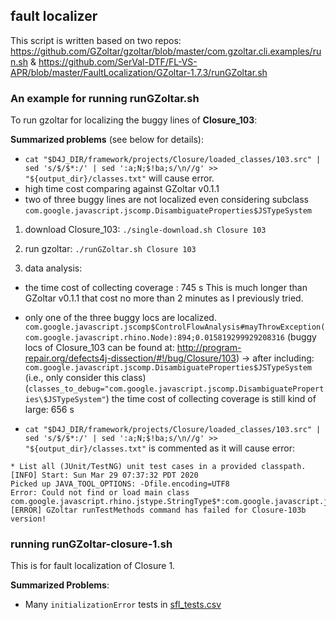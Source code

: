 ## fault localizer 

This script is written based on two repos: https://github.com/GZoltar/gzoltar/blob/master/com.gzoltar.cli.examples/run.sh & https://github.com/SerVal-DTF/FL-VS-APR/blob/master/FaultLocalization/GZoltar-1.7.3/runGZoltar.sh

### An example for running runGZoltar.sh

To run gzoltar for localizing the buggy lines of **Closure_103**:

**Summarized problems** (see below for details):
+ `cat "$D4J_DIR/framework/projects/Closure/loaded_classes/103.src" | sed 's/$/$*:/' | sed ':a;N;$!ba;s/\n//g' >> "${output_dir}/classes.txt"` will cause error.
+ high time cost comparing against GZoltar v0.1.1
+ two of three buggy lines are not localized even considering subclass `com.google.javascript.jscomp.DisambiguateProperties$JSTypeSystem`

1) download Closure_103:
`./single-download.sh Closure 103`

2) run gzoltar:
`./runGZoltar.sh Closure 103`

3) data analysis:
+ the time cost of collecting coverage : 745 s
This is much longer than GZoltar v0.1.1 that cost no more than 2 minutes as I previously tried.

+ only one of the three buggy locs are localized.
`com.google.javascript.jscomp$ControlFlowAnalysis#mayThrowException(com.google.javascript.rhino.Node):894;0.015819299929208316`
(buggy locs of Closure_103 can be found at: http://program-repair.org/defects4j-dissection/#!/bug/Closure/103)
-> after including: `com.google.javascript.jscomp.DisambiguateProperties$JSTypeSystem`   (i.e., only consider this class) (`classes_to_debug="com.google.javascript.jscomp.DisambiguateProperties\$JSTypeSystem"`)
the time cost of collecting coverage is still kind of large: 656 s


+ `cat "$D4J_DIR/framework/projects/Closure/loaded_classes/103.src" | sed 's/$/$*:/' | sed ':a;N;$!ba;s/\n//g' >> "${output_dir}/classes.txt"` is commented as it will cause error:
```
* List all (JUnit/TestNG) unit test cases in a provided classpath.
[INFO] Start: Sun Mar 29 07:37:32 PDT 2020
Picked up JAVA_TOOL_OPTIONS: -Dfile.encoding=UTF8
Error: Could not find or load main class com.google.javascript.rhino.jstype.StringType$*:com.google.javascript.jscomp.MemoizedScopeCreator$*:com.google.javascript.jscomp.LightweightMessageFormatter$*:com.google.javascript.jscomp.ComposeWarningsGuard$*:com.google.javascript.rhino.FunctionNode$*:com.google.javascript.jscomp.TypeCheck$*:com.google.javascript.rhino.EvaluatorException$*:com.google.javascript.rhino.Node$*:com.google.javascript.jscomp.JSModule$*:com.google.javascript.jscomp.graph.StandardUnionFind$*:com.google.javascript.jscomp.LinkedFlowScope$*:com.google.javascript.rhino.jstype.NumberType$*:com.google.javascript.jscomp.PassConfig$*:com.google.javascript.rhino.jstype.PrototypeObjectType$*:com.google.javascript.jscomp.TypeInference$*:com.google.javascript.jscomp.Scope$*:com.google.javascript.jscomp.NodeTraversal$*:com.google.javascript.rhino.JSDocInfoBuilder$*:com.google.javascript.rhino.jstype.TemplateType$*:com.google.javascript.jscomp.JSSourceFile$*:com.google.javascript.jscomp.SourceFile$*:com.google.javascript.jscomp.parsing.TypeSafeDispatcher$*:com.google.javascript.rhino.ObjArray$*:com.google.javascript.rhino.jstype.JSTypeRegistry$*:com.google.javascript.jscomp.DefaultCodingConvention$*:com.google.javascript.jscomp.JSError$*:com.google.javascript.jscomp.parsing.Config$*:com.google.javascript.jscomp.ErrorFormat$*:com.google.javascript.rhino.ScriptRuntime$*:com.google.javascript.jscomp.DiagnosticType$*:com.google.javascript.jscomp.NodeUtil$*:com.google.javascript.jscomp.ChainableReverseAbstractInterpreter$*:com.google.javascript.jscomp.graph.DiGraph$*:com.google.javascript.rhino.jstype.ObjectType$*:com.google.javascript.jscomp.SourceAst$*:com.google.javascript.rhino.ObjToIntMap$*:com.google.javascript.rhino.jstype.FunctionType$*:com.google.javascript.jscomp.parsing.JsDocToken$*:com.google.javascript.jscomp.CheckUnreachableCode$*:com.google.javascript.jscomp.ScopeCreator$*:com.google.javascript.rhino.ScriptOrFnNode$*:com.google.javascript.jscomp.graph.GraphReachability$*:com.google.javascript.rhino.Token$*:com.google.javascript.jscomp.FunctionTypeBuilder$*:com.google.javascript.jscomp.CompilerOptions$*:com.google.javascript.jscomp.CodePrinter$*:com.google.javascript.jscomp.parsing.JsDocInfoParser$*:com.google.javascript.jscomp.graph.GraphvizGraph$*:com.google.javascript.jscomp.graph.LinkedDirectedGraph$*:com.google.javascript.jscomp.AbstractMessageFormatter$*:com.google.javascript.rhino.jstype.JSType$*:com.google.javascript.jscomp.Region$*:com.google.javascript.jscomp.CheckLevel$*:com.google.javascript.jscomp.parsing.ParserRunner$*:com.google.javascript.jscomp.DefaultPassConfig$*:com.google.javascript.jscomp.graph.SubGraph$*:com.google.javascript.rhino.jstype.NoType$*:com.google.javascript.jscomp.ControlFlowGraph$*:com.google.javascript.jscomp.AbstractCompiler$*:com.google.javascript.jscomp.ControlFlowAnalysis$*:com.google.javascript.rhino.jstype.UnionTypeBuilder$*:com.google.javascript.rhino.jstype.AllType$*:com.google.javascript.rhino.jstype.ValueType$*:com.google.javascript.rhino.TokenStream$*:com.google.javascript.jscomp.ProcessDefines$*:com.google.javascript.rhino.ErrorReporter$*:com.google.javascript.rhino.jstype.JSTypeNative$*:com.google.javascript.jscomp.CheckGlobalNames$*:com.google.javascript.jscomp.DiagnosticGroup$*:com.google.javascript.jscomp.CodeConsumer$*:com.google.javascript.rhino.jstype.StaticScope$*:com.google.javascript.jscomp.graph.Annotatable$*:com.google.javascript.jscomp.SemanticReverseAbstractInterpreter$*:com.google.javascript.jscomp.InferJSDocInfo$*:com.google.javascript.rhino.jstype.SimpleSlot$*:com.google.javascript.jscomp.DotFormatter$*:com.google.javascript.jscomp.TypeValidator$*:com.google.javascript.rhino.JSTypeExpression$*:com.google.javascript.jscomp.TightenTypes$*:com.google.javascript.jscomp.AnonymousFunctionNamingPolicy$*:com.google.javascript.rhino.jstype.NamedType$*:com.google.javascript.jscomp.ClosureCodingConvention$*:com.google.javascript.rhino.jstype.StaticSlot$*:com.google.javascript.jscomp.DisambiguateProperties$*:com.google.javascript.rhino.jstype.RecordType$*:com.google.javascript.jscomp.DataFlowAnalysis$*:com.google.javascript.jscomp.CheckAccessControls$*:com.google.javascript.jscomp.JSModuleGraph$*:com.google.javascript.rhino.JSDocInfo$*:com.google.javascript.jscomp.CodingConvention$*:com.google.javascript.jscomp.PropertyRenamingPolicy$*:com.google.javascript.jscomp.parsing.JsDocTokenStream$*:com.google.javascript.jscomp.CodeGenerator$*:com.google.javascript.jscomp.PassFactory$*:com.google.javascript.jscomp.TypedCodeGenerator$*:com.google.javascript.rhino.jstype.InstanceObjectType$*:com.google.javascript.jscomp.Compiler$*:com.google.javascript.rhino.RhinoException$*:com.google.javascript.jscomp.VarCheck$*:com.google.javascript.jscomp.DiagnosticGroupWarningsGuard$*:com.google.javascript.jscomp.graph.UnionFind$*:com.google.javascript.jscomp.MessageFormatter$*:com.google.javascript.jscomp.LoggerErrorManager$*:com.google.javascript.rhino.jstype.IndexedType$*:com.google.javascript.rhino.jstype.VoidType$*:com.google.javascript.jscomp.RhinoErrorReporter$*:com.google.javascript.jscomp.PotentialCheckManager$*:com.google.javascript.jscomp.graph.GraphNode$*:com.google.javascript.rhino.jstype.UnknownType$*:com.google.javascript.jscomp.JsAst$*:com.google.javascript.jscomp.TypedScopeCreator$*:com.google.javascript.jscomp.SyntacticScopeCreator$*:com.google.javascript.jscomp.parsing.Annotation$*:com.google.javascript.jscomp.CompilerPass$*:com.google.javascript.jscomp.graph.FixedPointGraphTraversal$*:com.google.javascript.rhino.EcmaError$*:com.google.javascript.jscomp.TypeInferencePass$*:com.google.javascript.rhino.jstype.EnumElementType$*:com.google.javascript.rhino.jstype.ErrorFunctionType$*:com.google.javascript.jscomp.NodeTypeNormalizer$*:com.google.javascript.rhino.jstype.NoObjectType$*:com.google.javascript.rhino.jstype.NullType$*:com.google.javascript.rhino.jstype.EnumType$*:com.google.javascript.jscomp.CodingConventionAnnotator$*:com.google.javascript.rhino.jstype.ArrowType$*:com.google.javascript.rhino.jstype.ProxyObjectType$*:com.google.javascript.jscomp.BasicErrorManager$*:com.google.javascript.jscomp.CreateSyntheticBlocks$*:com.google.javascript.jscomp.SourceExcerptProvider$*:com.google.javascript.rhino.jstype.ParameterizedType$*:com.google.javascript.jscomp.FlowScope$*:com.google.javascript.jscomp.graph.Annotation$*:com.google.javascript.jscomp.ReverseAbstractInterpreter$*:com.google.javascript.jscomp.CombinedCompilerPass$*:com.google.javascript.jscomp.Tracer$*:com.google.javascript.rhino.jstype.FunctionParamBuilder$*:com.google.javascript.jscomp.SymbolTable$*:com.google.javascript.rhino.Context$*:com.google.javascript.jscomp.DiagnosticGroups$*:com.google.javascript.rhino.jstype.Visitor$*:com.google.javascript.rhino.jstype.BooleanType$*:com.google.javascript.rhino.jstype.FunctionPrototypeType$*:com.google.javascript.jscomp.GoogleCodingConvention$*:com.google.javascript.rhino.jstype.UnionType$*:com.google.javascript.jscomp.parsing.IRFactory$*:com.google.javascript.jscomp.ConcreteType$*:com.google.javascript.jscomp.graph.AdjacencyGraph$*:com.google.javascript.jscomp.WarningsGuard$*:com.google.javascript.jscomp.ErrorManager$*:com.google.javascript.jscomp.graph.Graph$*:com.google.javascript.jscomp.CodeChangeHandler$*:com.google.javascript.jscomp.CompilerInput$*:com.google.javascript.jscomp.VariableRenamingPolicy$*:,excludes=,inclnolocationclasses=false,output=FILE
[ERROR] GZoltar runTestMethods command has failed for Closure-103b version!
```


### running runGZoltar-closure-1.sh

This is for fault localization of Closure 1.

**Summarized Problems**:
+ Many `initializationError` tests in [sfl_tests.csv](./result/Closure-1/sfl_tests.csv)
